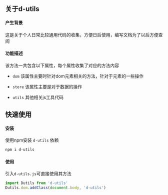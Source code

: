 ## 关于d-utils
#### 产生背景
这是关于个人日常比较通用代码的收集，方便日后使用，编写文档为了以后方便查阅

#### 功能描述
该方法一共包含以下属性，每个属性收集了对应的方法内容

- `dom`
  该属性主要时针对dom元素相关的方法，针对于元素的一些操作

- `store`
  该属性主要是对于数据的操作

- `utils`
  其他相关js工具代码

## 快速使用
#### 安装
使用npm安装 `d-utils` 依赖
```bash
npm i d-utils
```
#### 使用
引入`d-utils.js`可直接使用其方法
```js
import Dutils from 'd-utils'
Dutils.dom.addClass(document.body, 'd-utils')
```
